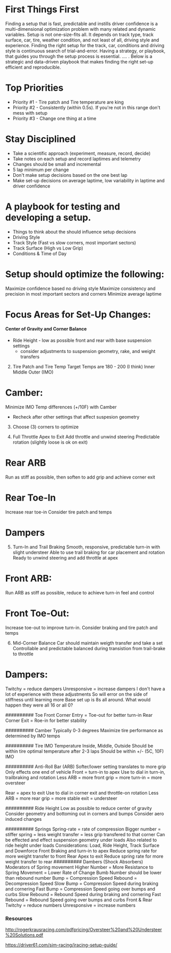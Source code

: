 # First Things First
Finding a setup that is fast, predictable and instills driver confidence is a multi-dimensional optimization problem with many related and dynamic variables.
Setup is not one-size-fits all.  It depends on track type, track surface, car, tire, weather condition, and not least of all, driving style and experience.  Finding the right setup for the track, car, conditions and driving style is continuous search of trial-and-error.  Having a strategy, or playbook, that guides you through the setup process is essential.  ....  . Below is a strategic and data-driven playbook that makes finding the right set-up efficient and reproducible. 

# Top Priorities
- Priority #1 - Tire patch and Tire temperature are king
- Priority #2 - Consistently (within 0.5s).  If you're not in this range don't mess with setup
- Priority #3 - Change one thing at a time

# Stay Disciplined
- Take a scientific approach (experiment, measure, record, decide)
- Take notes on each setup and record laptimes and telemetry
- Changes should be small and incremental
- 5 lap minimum per change
- Don't make setup decisions based on the one best lap
- Make set-up decisions on average laptime, low variability in laptime and driver confidence

# A playbook for testing and developing a setup.
- Things to think about the should influence setup decisions
- Driving Style
- Track Style (Fast vs slow corners, most important sectors)
- Track Surface (High vs Low Grip)
- Conditions & Time of Day

# Setup should optimize the following:
Maximize confidence based no driving style
Maximize consistency and precision in most important sectors and corners
Minimize average laptime

# Focus Areas for Set-Up Changes:

#### Center of Gravity and Corner Balance
- Ride Height - low as possible front and rear with base suspension settings
    - consider adjustments to suspension geometry, rake, and weight transfers

2. Tire Patch and Tire Temp
Target Temps are 180 - 200 (I think)
Inner Middle Outer (IMO)
# Camber:
Minimize IMO Temp differences (+/10F) with Camber
- Recheck after other settings that affect suspesion geometry

3. Choose (3) corners to optimize

4. Full Throttle Apex to Exit
Add throttle and unwind steering
Predictable rotation (slightly loose is ok on exit)
# Rear ARB
Run as stiff as possible, then soften to add grip and achieve corner exit
# Rear Toe-In
Increase rear toe-in
Consider tire patch and temps
# Dampers


5. Turn-In and Trail Braking
Smooth, responsive, predictable turn-in with slight understeer
Able to use trail braking for car placement and rotation
Ready to unwind steering and add throttle at apex
# Front ARB:
Run ARB as stiff as possible, reduce to achieve turn-in feel and control
# Front Toe-Out:
Increase toe-out to improve turn-in.
Consider braking and tire patch and temps

6. Mid-Corner Balance
Car should maintain weigth transfer and take a set
Controllable and predictable balanced during transistion from trail-brake to throttle
# Dampers:
Twitchy = reduce dampers
Unresponsive = increase dampers
I don't have a lot of experience with these adjustments
So will error on the side of stiffness until learning more
Base set up is 8s all around.
What would happen they were all 16 or all 0?


##########
Toe
Front
Corner Entry = Toe-out for better turn-in
Rear
Corner Exit = Roe-in for better stability

##########
Camber Typically 0-3 degrees
Maximize tire performance as determined by IMO temps

##########
Tire
IMO Temperature
Inside, Middle, Outside
Should be within tire optimal temperature after 2-3 laps
Should be within +/- (5C, 10F) IMO

##########
Anti-Roll Bar (ARB)
Softer/lower setting translates to more grip
Only effects one end of vehicle
Front = turn-in to apex
Use to dial in turn-in, trailbraking and rotation
Less ARB = more front grip = more turn-in = more oversteer

Rear = apex to exit
Use to dial in corner exit and throttle-on rotation
Less ARB = more rear grip = more stable exit = understeer


##########
Ride Height
Low as possible to reduce center of gravity
Consider geometry and bottoming out in corners and bumps
Consider aero induced changes

##########
Springs
Spring-rate = rate of compression
Bigger number = stiffer spring = less weight transfer = less grip transfered to that corner
Can be effected and effect suspension geometry under loads
Also related to ride height under loads
Considerations: Load, Ride Height, Track Surface and Downforce
Front
Braking and turn-in to apex
Reduce spring rate for more weight transfer to front
Rear
Apex to exit
Reduce spring rate for more weight transfer to rear
##########
Dambers (Shock Absorbers)
Moderators of Spring movement
Higher Number = More Resistance to Spring Movement = Lower Rate of Change
Bumb Number should be lower than rebound number
Bump = Compression Speed
Rebound = Decompression Speed
Slow Bump = Compression Speed during braking and cornering
Fast Bump = Compression Speed going over bumps and curbs
Slow Rebound = Rebound Speed during braking and cornering
Fast Rebound = Rebound Speed going over bumps and curbs
Front & Rear
Twitchy = reduce numbers
Unresponsive = increase numbers


### Resources
http://rogerkrausracing.com/pdfpricing/Oversteer%20and%20Understeer%20Solutions.pdf

https://driver61.com/sim-racing/iracing-setup-guide/
